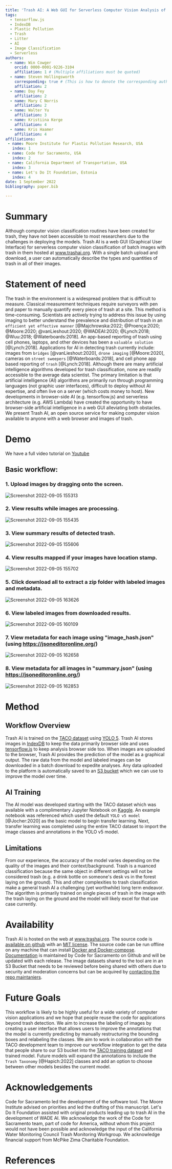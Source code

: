 ```yaml
---
title: 'Trash AI: A Web GUI for Serverless Computer Vision Analysis of Images of Trash'
tags:
  - tensorflow.js
  - IndexDB
  - Plastic Pollution
  - Trash
  - Litter
  - AI
  - Image Classification
  - Serverless
authors:
  - name: Win Cowger
    orcid: 0000-0001-9226-3104
    affiliation: 1 # (Multiple affiliations must be quoted)
  - name: Steven Hollingsworth
    corresponding: true # (This is how to denote the corresponding author)
    affiliation: 2
  - name: Day Fey
    affiliation: 2
  - name: Mary C Norris
    affiliation: 2
  - name: Walter Yu
    affiliation: 3
  - name: Kristiina Kerge
    affiliation: 4
  - name: Kris Haamer
    affiliation: 4
affiliations:
 - name: Moore Institute for Plastic Pollution Research, USA
   index: 1
 - name: Code for Sacramento, USA
   index: 2
 - name: California Department of Transportation, USA
   index: 3
 - name: Let's Do It Foundation, Estonia
   index: 4
date: 1 September 2022
bibliography: paper.bib

---
```


# Summary

Although computer vision classification routines have been created for trash, they have not been accessible to most researchers due to the challenges in deploying the models. Trash AI is a web GUI (Graphical User Interface) for serverless computer vision classification of batch images with trash in them hosted at www.trashai.org. With a single batch upload and download, a user can automatically describe the types and quantities of trash in all of their images. 

# Statement of need

The trash in the environment is a widespread problem that is difficult to measure. Classical measurement techniques require surveyors with pen and paper to manually quantify every piece of trash at a site. This method is time-consuming. Scientists are actively trying to address this issue by using imaging to better understand the prevalence and distribution of trash in an `efficient yet effective manner` [@Majchrowska:2022; @Proença:2020; @Moore:2020; @vanLieshout:2020; @WADEAI:2020; @Lynch:2018; @Wuu:2018; @Waterboards:2018]. An app-based reporting of trash using cell phones, laptops, and other devices has been a `valuable solution` [@Lynch:2018]. Applications for AI in detecting trash currently include: images from `bridges` [@vanLieshout:2020], `drone imaging` [@Moore:2020], cameras on `street sweepers` [@Waterboards:2018], and cell phone app based reporting of `trash` [@Lynch:2018]. Although there are many artificial intelligence algorithms developed for trash classification, none are readily accessible to the average data scientist. The primary limitation is that artificial intelligence (AI) algorithms are primarily run through programming languages (not graphic user interfaces), difficult to deploy without AI expertise, and often live on a server (which costs money to host). New developments in browser-side AI (e.g. tensorflow.js) and serverless architecture (e.g. AWS Lambda) have created the opportunity to have browser-side artificial intelligence in a web GUI alleviating both obstacles. We present Trash AI, an open source service for making computer vision available to anyone with a web browser and images of trash. 

# Demo
We have a full video tutorial on [Youtube](https://youtu.be/HHrjUpQynUM)

## Basic workflow:
### 1. Upload images by dragging onto the screen. 
![Screenshot 2022-09-05 155313](https://user-images.githubusercontent.com/26821843/188520590-86d7b0b3-1b40-4ce5-8fb0-1be54b2de20e.png)
### 2. View results while images are processing. 
![Screenshot 2022-09-05 155435](https://user-images.githubusercontent.com/26821843/188520700-43f4c964-c430-4a78-843b-68ae7aae2ba2.png)
### 3. View summary results of detected trash. 
![Screenshot 2022-09-05 155606](https://user-images.githubusercontent.com/26821843/188520723-92b50200-d568-4953-aa26-fbcbbd965a38.png)
### 4. View results mapped if your images have location stamp. 
![Screenshot 2022-09-05 155702](https://user-images.githubusercontent.com/26821843/188520745-65ef3270-6093-488a-b501-305ecb436bc1.png)
### 5. Click download all to extract a zip folder with labeled images and metadata. 
![Screenshot 2022-09-05 163626](https://user-images.githubusercontent.com/26821843/188520813-f9169ba9-14d9-4f11-bf53-a6fd8e379cdf.png)
### 6. View labeled images from downloaded results. 
![Screenshot 2022-09-05 160109](https://user-images.githubusercontent.com/26821843/188520833-d313279d-b2d0-4d37-ac0b-670ce3252540.png)
### 7. View metadata for each image using "image_hash.json" (using https://jsoneditoronline.org/)
![Screenshot 2022-09-05 162658](https://user-images.githubusercontent.com/26821843/188520860-629c529d-dc5e-4e93-9beb-b65e4560bc13.png)
### 8. View metadata for all images in "summary.json" (using https://jsoneditoronline.org/)
![Screenshot 2022-09-05 162853](https://user-images.githubusercontent.com/26821843/188520906-3061ecce-cb0e-4c76-9b81-303731110380.png)

# Method

## Workflow Overview
Trash AI is trained on the [TACO dataset](http://tacodataset.org/) using [YOLO 5](pytorch.org). Trash AI stores images in [IndexDB](https://developer.mozilla.org/en-US/docs/Web/API/IndexedDB_API) to keep the data primarily browser side and uses [tensorflow.js](https://www.tensorflow.org/js) to keep analysis browser side too. When images are uploaded to the browser, Trash AI provides the prediction of the model as a graphical output. The raw data from the model and labeled images can be downloaded in a batch download to expedite analyses. Any data uploaded to the platform is automatically saved to an [S3 bucket](https://aws.amazon.com/s3/) which we can use to improve the model over time.

## AI Training
The AI model was developed starting with the TACO dataset which was available with a complimentary Jupyter Notebook on [Kaggle](https://www.kaggle.com/datasets/kneroma/tacotrashdataset). An example notebook was referenced which used the default `YOLO v5 model` [@Jocher:2020] as the basic model to begin transfer learning. Next, transfer learning was completed using the entire TACO dataset to import the image classes and annotations in the YOLO v5 model.

## Limitations
From our experience, the accuracy of the model varies depending on the quality of the images and their context/background. Trash is a nuanced classification because the same object in different settings will not be considered trash (e.g. a drink bottle on someone's desk vs in the forest laying on the ground). This and other complexities to trash classification make a general trash AI a challenging (yet worthwhile) long term endeavor. The algorithm is primarily trained on single pieces of trash in the image with the trash laying on the ground and the model will likely excel for that use case currently.

# Availability
Trash AI is hosted on the web at www.trashai.org. The source code is [available on github](https://github.com/code4sac/trash-ai) with an [MIT license](https://mit-license.org/). The source code can be run offline on any machine that can install [Docker and Docker-compose](www.docker.com). [Documentation](https://github.com/code4sac/trash-ai#ai-for-litter-detection-web-application) is maintained by Code for Sacramento on Github and will be updated with each release. The image datasets shared to the tool are in an S3 Bucket that needs to be reviewed before being shared with others due to security and moderation concerns but can be acquired by [contacting the repo maintaniers](https://github.com/code4sac/trash-ai/graphs/contributors). 

# Future Goals
This workflow is likely to be highly useful for a wide variety of computer vision applications and we hope that people reuse the code for applications beyond trash detection. We aim to increase the labeling of images by creating a user interface that allows users to improve the annotations that the model is currently predicting by manually restructuring the bounding boxes and relabeling the classes. We aim to work in collaboration with the TACO development team to improve our workflow integration to get the data that people share to our S3 bucket into the [TACO training dataset](http://tacodataset.org/) and trained model. Future models will expand the annotations to include the `Trash Taxonomy` [@Hapich:2022] classes and add an option to choose between other models besides the current model.

# Acknowledgements
Code for Sacramento led the development of the software tool. The Moore Institute advised on priorities and led the drafting of this manuscript. Let's Do It Foundation assisted with original products leading up to trash AI in the development of WADE AI. We acknowledge the work of the Code for Sacramento team, part of code for America, without whom this project would not have been possible and acknowledge the input of the California Water Monitoring Council Trash Monitoring Workgroup. We acknowledge financial support from McPike Zima Charitable Foundation.

# References
